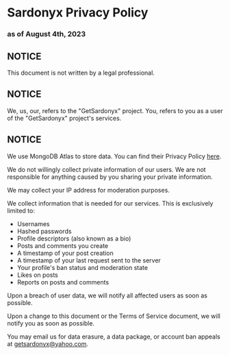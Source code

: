 # Sardonyx Privacy Policy
### as of August 4th, 2023
## NOTICE
This document is not written by a legal professional.

## NOTICE
We, us, our, refers to the "GetSardonyx" project. You, refers to you as a user of the "GetSardonyx" project's services.

## NOTICE
We use MongoDB Atlas to store data. You can find their Privacy Policy [here](https://www.mongodb.com/legal/privacy-policy).

We do not willingly collect private information of our users. We are not responsible for anything caused by you sharing your private information.

We may collect your IP address for moderation purposes.

We collect information that is needed for our services. This is exclusively limited to:
- Usernames
- Hashed passwords
- Profile descriptors (also known as a bio)
- Posts and comments you create
- A timestamp of your post creation
- A timestamp of your last request sent to the server
- Your profile's ban status and moderation state
- Likes on posts
- Reports on posts and comments

Upon a breach of user data, we will notify all affected users as soon as possible.

Upon a change to this document or the Terms of Service document, we will notify you as soon as possible.

You may email us for data erasure, a data package, or account ban appeals at getsardonyx@yahoo.com.
